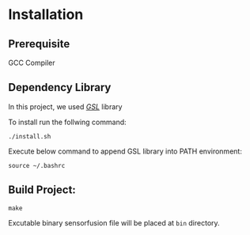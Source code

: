 # Installation

## Prerequisite

GCC Compiler

## Dependency Library

In this project, we used [_GSL_](https://www.gnu.org/software/gsl/doc/html/index.html#) library

To install run the follwing command:

```
./install.sh
```

Execute below command to append GSL library into PATH environment:

```
source ~/.bashrc
```

## Build Project:

```
make
```

Excutable binary sensorfusion file will be placed at `bin` directory.

